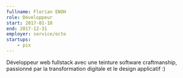 ```yaml
---
fullname: Florian ENOH
role: Développeur
start: 2017-01-10
end: 2017-12-31
employer: service/octo
startups:
    - pix
---
```


Développeur web fullstack avec une teinture software craftmanship, passionné par la transformation digitale et le design applicatif :)

